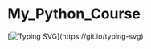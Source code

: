 # My_Python_Course

[![Typing SVG](https://readme-typing-svg.herokuapp.com?color=%2336BCF7&lines=You+need+to+learn+Python+every+day!!!)](https://git.io/typing-svg)
